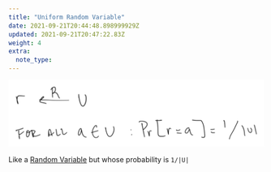 ```yaml
---
title: "Uniform Random Variable"
date: 2021-09-21T20:44:48.898999929Z
updated: 2021-09-21T20:47:22.83Z
weight: 4
extra:
  note_type:  
---
```


![Drawing](Drawing_bin_preview.png)

Like a [Random Variable](@/garden/cryptography/random-variable/index.md) but whose probability is `1/|U|`

